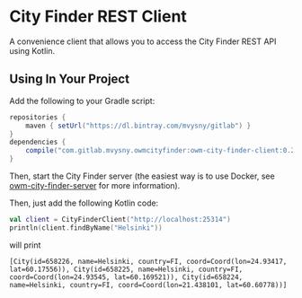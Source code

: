 # City Finder REST Client

A convenience client that allows you to access the City Finder REST API using Kotlin.

## Using In Your Project

Add the following to your Gradle script:

```gradle
repositories {
    maven { setUrl("https://dl.bintray.com/mvysny/gitlab") }
}
dependencies {
    compile("com.gitlab.mvysny.owmcityfinder:owm-city-finder-client:0.2")
}
```

Then, start the City Finder server (the easiest way is to use Docker, see
[owm-city-finder-server](../owm-city-finder-server) for more information).

Then, just add the following Kotlin code:

```kotlin
val client = CityFinderClient("http://localhost:25314")
println(client.findByName("Helsinki"))
```

will print

```
[City(id=658226, name=Helsinki, country=FI, coord=Coord(lon=24.93417, lat=60.17556)), City(id=658225, name=Helsinki, country=FI, coord=Coord(lon=24.93545, lat=60.169521)), City(id=658224, name=Helsinki, country=FI, coord=Coord(lon=21.438101, lat=60.60778))]
```
